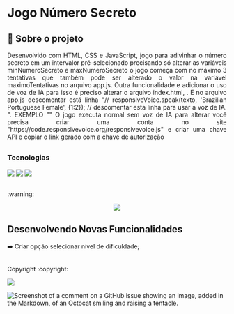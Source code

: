<h1> Jogo Número Secreto </h1>

<h2>📁 Sobre o projeto </h2>
<p align="justify">
  Desenvolvido com HTML, CSS e JavaScript, jogo para adivinhar o número secreto em um intervalor pré-selecionado precisando só alterar 
  as variáveis minNumeroSecreto e maxNumeroSecreto o jogo começa com no máximo 3 tentativas que também pode ser alterado o valor na variável 
  maximoTentativas no arquivo app.js. Outra funcionalidade e adicionar o uso de voz de IA para isso é preciso alterar o arquivo index.html, 
  <script src="https://code.responsivevoice.org/responsivevoice.js"></script>. E no arquivo app.js descomentar está linha 
  "// responsiveVoice.speak(texto, 'Brazilian Portuguese Female', {1:2}); // descomentar esta linha para usar a voz de IA. ".
  EXEMPLO "<script src="https://code.responsivevoice.org/responsivevoice.js?key=CopieSuaChaveKeyAqui"></script>" 
  O jogo executa normal sem voz de IA para alterar você precisa criar uma conta no site "https://code.responsivevoice.org/responsivevoice.js" 
  e criar uma chave API e copiar o link gerado com a chave de autorização
</p>

<h2></h2>
<h3> Tecnologias </h3>

<div>
  <img src="https://img.shields.io/badge/HTML-239120?style=for-the-badge&logo=html5&logoColor=white">
  <img src="https://img.shields.io/badge/CSS-239120?&style=for-the-badge&logo=css3&logoColor=white">
  <img src="https://img.shields.io/badge/JavaScript-F7DF1E?style=for-the-badge&logo=javascript&logoColor=black">
</div>

<h2></h2>
:warning:
<div>
  <p align="center">
    <img loading="lazy" src="http://img.shields.io/static/v1?label=STATUS&message=EM%20DESENVOLVIMENTO&color=GREEN&style=for-the-badge"/>
  </p>
</div>

<h2></h2>
<h2>Desenvolvendo Novas Funcionalidades </h2>

:arrow_right: Criar opção selecionar nível de dificuldade;

<h2></h2>
<footer>
  <p> Copyright :copyright: </p>
  <img src="https://img.shields.io/badge/2024%20-%20Jogo%20Número%20Secreto-8A2BE2"</img>
</footer>

![Screenshot of a comment on a GitHub issue showing an image, added in the Markdown, of an Octocat smiling and raising a tentacle.](https://myoctocat.com/assets/images/base-octocat.svg)
